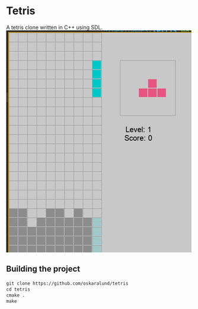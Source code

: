 # Tetris
A tetris clone written in C++ using SDL.
![](demo.gif)

## Building the project
```
git clone https://github.com/oskaralund/tetris
cd tetris
cmake .
make
```
